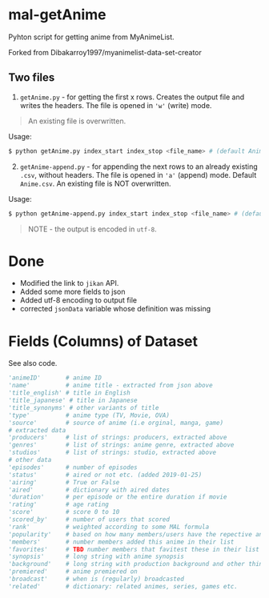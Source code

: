 # mal-getAnime
Pyhton script for getting anime from MyAnimeList.

Forked from Dibakarroy1997/myanimelist-data-set-creator

## Two files
1. `getAnime.py` - for getting the first x rows. Creates the output file and writes the headers. The file is opened in `'w'` (write) mode. 
> An existing file is overwritten.

Usage:
```bash
$ python getAnime.py index_start index_stop <file_name> # (default Anime.csv>)
```


2. `getAnime-append.py` - for appending the next rows to an already existing `.csv`, without headers. The file is opened in `'a'` (append) mode. Default `Anime.csv`. An existing file is NOT overwritten.


Usage:
```bash
$ python getAnime-append.py index_start index_stop <file_name> # (default Anime.csv>)
```
> NOTE - the output is encoded in `utf-8`.

# Done
* Modified the link to `jikan` API.
* Added some more fields to json
* Added utf-8 encoding to output file
* corrected `jsonData` variable whose definition was missing

# Fields (Columns) of Dataset

See also code.
 
```python
'animeID'       # anime ID
'name'          # anime title - extracted from json above
'title_english' # title in English
'title_japanese' # title in Japanese
'title_synonyms' # other variants of title
'type'          # anime type (TV, Movie, OVA)
'source'        # source of anime (i.e orginal, manga, game)
# extracted data
'producers'     # list of strings: producers, extracted above
'genres'        # list of strings: anime genre, extracted above
'studios'       # list of strings: studio, extracted above
# other data
'episodes'      # number of episodes
'status'        # aired or not etc. (added 2019-01-25)
'airing'        # True or False
'aired'         # dictionary with aired dates
'duration'      # per episode or the entire duration if movie
'rating'        # age rating
'score'         # score 0 to 10
'scored_by'     # number of users that scored
'rank'          # weighted according to some MAL formula
'popularity'    # based on how many members/users have the repective anime in their list
'members'       # number members added this anime in their list
'favorites'     # TBD number members that favitest these in their list
'synopsis'      # long string with anime synopsis
'background'    # long string with production background and other things
'premiered'     # anime premiered on
'broadcast'     # when is (regularly) broadcasted
'related'       # dictionary: related animes, series, games etc.
```